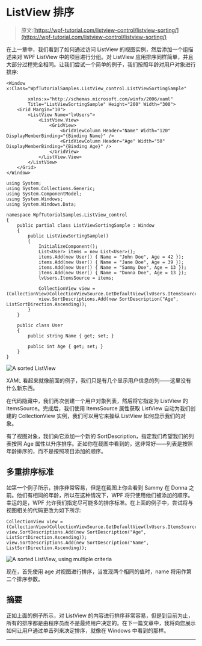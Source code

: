 # ListView 排序

> 原文:[https://wpf-tutorial.com/listview-control/listview-sorting/](https://wpf-tutorial.com/listview-control/listview-sorting/)

在上一章中，我们看到了如何通过访问 ListView 的视图实例，然后添加一个组描述来对 WPF ListView 中的项目进行分组。对 ListView 应用排序同样简单，并且大部分过程完全相同。让我们尝试一个简单的例子，我们按照年龄对用户对象进行排序:

```
<Window x:Class="WpfTutorialSamples.ListView_control.ListViewSortingSample"

        xmlns:x="http://schemas.microsoft.com/winfx/2006/xaml"
        Title="ListViewSortingSample" Height="200" Width="300">
    <Grid Margin="10">
        <ListView Name="lvUsers">
            <ListView.View>
                <GridView>
                    <GridViewColumn Header="Name" Width="120" DisplayMemberBinding="{Binding Name}" />
                    <GridViewColumn Header="Age" Width="50" DisplayMemberBinding="{Binding Age}" />
                </GridView>
            </ListView.View>
        </ListView>
    </Grid>
</Window>
```

```
using System;
using System.Collections.Generic;
using System.ComponentModel;
using System.Windows;
using System.Windows.Data;

namespace WpfTutorialSamples.ListView_control
{
	public partial class ListViewSortingSample : Window
	{
		public ListViewSortingSample()
		{
			InitializeComponent();
			List<User> items = new List<User>();
			items.Add(new User() { Name = "John Doe", Age = 42 });
			items.Add(new User() { Name = "Jane Doe", Age = 39 });
			items.Add(new User() { Name = "Sammy Doe", Age = 13 });
			items.Add(new User() { Name = "Donna Doe", Age = 13 });
			lvUsers.ItemsSource = items;

			CollectionView view = (CollectionView)CollectionViewSource.GetDefaultView(lvUsers.ItemsSource);
			view.SortDescriptions.Add(new SortDescription("Age", ListSortDirection.Ascending));
		}
	}

	public class User
	{
		public string Name { get; set; }

		public int Age { get; set; }
	}
}
```

![](../Images/038e86e6dc8944eb72ab90f84d890fb7.png "A sorted ListView")

XAML 看起来就像前面的例子，我们只是有几个显示用户信息的列——这里没有什么新东西。

在代码隐藏中，我们再次创建一个用户对象列表，然后将它指定为 ListView 的 ItemsSource。完成后，我们使用 ItemsSource 属性获取 ListView 自动为我们创建的 CollectionView 实例，我们可以用它来操纵 ListView 如何显示我们的对象。

<input type="hidden" name="IL_IN_ARTICLE">

有了视图对象，我们向它添加一个新的 SortDescription，指定我们希望我们的列表按照 Age 属性以升序排序。正如你在截图中看到的，这非常好——列表是按照年龄排序的，而不是按照项目添加的顺序。

## 多重排序标准

如第一个例子所示，排序非常容易，但是在截图上你会看到 Sammy 在 Donna 之前。他们有相同的年龄，所以在这种情况下，WPF 将只使用他们被添加的顺序。幸运的是，WPF 允许我们指定尽可能多的排序标准。在上面的例子中，尝试将与视图相关的代码更改为如下所示:

```
CollectionView view = (CollectionView)CollectionViewSource.GetDefaultView(lvUsers.ItemsSource);
view.SortDescriptions.Add(new SortDescription("Age", ListSortDirection.Ascending));
view.SortDescriptions.Add(new SortDescription("Name", ListSortDirection.Ascending));
```

![](../Images/8c29d5dea2a92b1dc4491240006f2a6e.png "A sorted ListView, using multiple criteria")

现在，首先使用 age 对视图进行排序，当发现两个相同的值时，name 将用作第二个排序参数。

## 摘要

正如上面的例子所示，对 ListView 的内容进行排序非常容易，但是到目前为止，所有的排序都是由程序员而不是最终用户决定的。在下一篇文章中，我将向您展示如何让用户通过单击列来决定排序，就像在 Windows 中看到的那样。

* * *